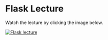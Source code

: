 # Flask Lecture

Watch the lecture by clicking the image below. 

[![Flask lecture](http://img.youtube.com/vi/EaOhKg5pKV8/0.jpg)](https://video.cs50.io/EaOhKg5pKV8?screen=4fzbiJ39cCA&start=868&end=10841&offset=-22166 "Flask Lecture")


